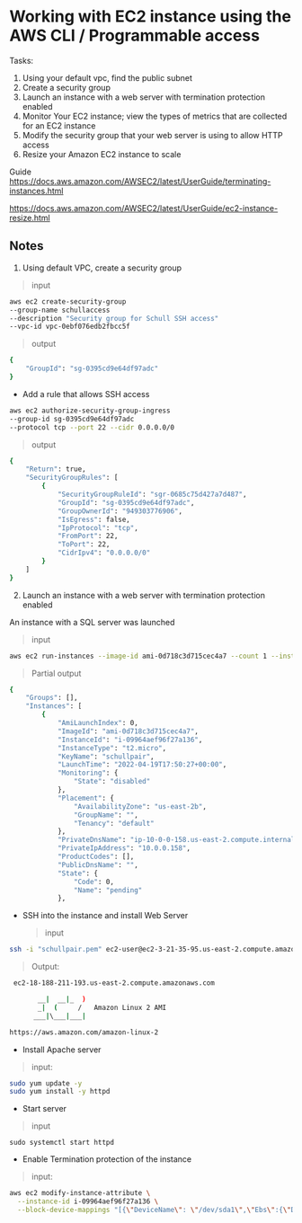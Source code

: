 # Working with EC2 instance using the AWS CLI / Programmable access

Tasks:

1. Using your default vpc, find the public subnet
2. Create a security group
3. Launch an instance with a web server with termination protection enabled
4. Monitor Your EC2 instance; view the types of metrics that are collected for an EC2 instance
5. Modify the security group that your web server is using to allow HTTP access
6. Resize your Amazon EC2 instance to scale

Guide
https://docs.aws.amazon.com/AWSEC2/latest/UserGuide/terminating-instances.html

https://docs.aws.amazon.com/AWSEC2/latest/UserGuide/ec2-instance-resize.html

## Notes

1. Using default VPC, create a security group

> input

```bash
aws ec2 create-security-group
--group-name schullaccess
--description "Security group for Schull SSH access"
--vpc-id vpc-0ebf076edb2fbcc5f
```

> output

```bash
{
    "GroupId": "sg-0395cd9e64df97adc"
}
```

- Add a rule that allows SSH access

```bash
aws ec2 authorize-security-group-ingress
--group-id sg-0395cd9e64df97adc
--protocol tcp --port 22 --cidr 0.0.0.0/0
```

> output

```bash
{
    "Return": true,
    "SecurityGroupRules": [
        {
            "SecurityGroupRuleId": "sgr-0685c75d427a7d487",
            "GroupId": "sg-0395cd9e64df97adc",
            "GroupOwnerId": "949303776906",
            "IsEgress": false,
            "IpProtocol": "tcp",
            "FromPort": 22,
            "ToPort": 22,
            "CidrIpv4": "0.0.0.0/0"
        }
    ]
}
```

2. Launch an instance with a web server with termination protection enabled

An instance with a SQL server was launched

> input

```bash
aws ec2 run-instances --image-id ami-0d718c3d715cec4a7 --count 1 --instance-type t2.micro --key-name schullpair --security-group-id sg-0395cd9e64df97adc --subnet-id subnet-05acf97595c528380
```

> Partial output

```bash
{
    "Groups": [],
    "Instances": [
        {
            "AmiLaunchIndex": 0,
            "ImageId": "ami-0d718c3d715cec4a7",
            "InstanceId": "i-09964aef96f27a136",
            "InstanceType": "t2.micro",
            "KeyName": "schullpair",
            "LaunchTime": "2022-04-19T17:50:27+00:00",
            "Monitoring": {
                "State": "disabled"
            },
            "Placement": {
                "AvailabilityZone": "us-east-2b",
                "GroupName": "",
                "Tenancy": "default"
            },
            "PrivateDnsName": "ip-10-0-0-158.us-east-2.compute.internal",
            "PrivateIpAddress": "10.0.0.158",
            "ProductCodes": [],
            "PublicDnsName": "",
            "State": {
                "Code": 0,
                "Name": "pending"
            },

```

- SSH into the instance and install Web Server
  > input

```bash
ssh -i "schullpair.pem" ec2-user@ec2-3-21-35-95.us-east-2.compute.amazonaws.com
```

> Output:

```bash
 ec2-18-188-211-193.us-east-2.compute.amazonaws.com

       __|  __|_  )
       _|  (     /   Amazon Linux 2 AMI
      ___|\___|___|

https://aws.amazon.com/amazon-linux-2
```

- Install Apache server

> input:

```bash
sudo yum update -y
sudo yum install -y httpd
```

- Start server

> input

```
sudo systemctl start httpd

```

- Enable Termination protection of the instance

> input:

```bash
aws ec2 modify-instance-attribute \
  --instance-id i-09964aef96f27a136 \
  --block-device-mappings "[{\"DeviceName\": \"/dev/sda1\",\"Ebs\":{\"DeleteOnTermination\":false}}]"
```
